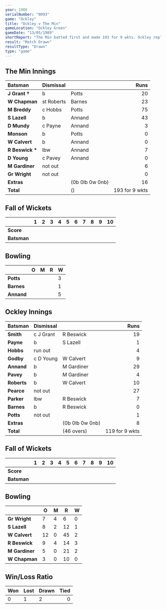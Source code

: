 ```yaml
---
year: 1988
serialNumber: "0093" 
game: "Ockley"
title: "Ockley v The Min"
gameLocation: "Ockley Green"
gameDate: "13/05/1989"
shortReport: "The Min batted first and made 193 for 9 wkts. Ockley replied with 119 for 9 wkts"
result: "Match Drawn"
resultType: "Drawn"
type: "game"
---
```


## The Min Innings

| Batsman | Dismissal |  | Runs |
|:---|:---|---|---:|
| **J Grant &#8224;** | b | Potts | 20 | 
| **W Chapman** | st Roberts | Barnes | 23 | 
| **M Breddy** | c Hobbs | Potts | 75 | 
| **S Lazell** | b | Annand | 43 | 
| **D Mundy** | c Payne  | Annand | 3 | 
| **Monson** | b | Potts | 0 | 
| **W Calvert** | b | Annand | 0 | 
| **R Beswick &#42;** | lbw | Annand | 7 | 
| **D Young** | c Pavey | Annand | 0 | 
| **M Gardiner** | not out |  | 6 |
| **Gr Wright** | not out |  | 0 | 
| **Extras** | | (0b 0lb 0w 0nb) | 16 | 
| **Total** | | () | 193 for 9 wkts | 

## Fall of Wickets

| | 1 | 2 | 3 | 4 | 5 | 6 | 7 | 8 | 9 | 10 |
|---|:---:|:---:|:---:|:---:|:---:|:---:|:---:|:---:|:---:|:---:|
| **Score** |  |  |  |  |  |  |  |  |  |  |
| **Batsman** |  |  |  |  |  |  |  |  |  |  |

## Bowling

| | O | M | R | W |
|---|---|---|---|---|
| **Potts** |  |  |  | 3 | 
| **Barnes** |  |  |  | 1 | 
| **Annand** |  |  |  | 5 | 

## Ockley Innings

| Batsman | Dismissal |  | Runs |
|:---|:---|---|---:|
| **Smith** | c J Grant | R Beswick | 19 | 
| **Payne** | b | S Lazell | 1 | 
| **Hobbs** | run out |  | 4 | 
| **Godby** | c D Young | W Calvert | 9 | 
| **Annand** | b | M Gardiner | 29 | 
| **Pavey** | b | M Gardiner | 4 |
| **Roberts** | b | W Calvert | 10 | 
| **Pearce** | not out |  | 27 |
| **Parker** | lbw | R Beswick | 7 | 
| **Barnes** | b | R Beswick | 0 | 
| **Potts** | not out |  | 1 |
| **Extras** | | (0b 0lb 0w 0nb) | 8 | 
| **Total** | | (46 overs) | 119 for 9 wkts | 

## Fall of Wickets

| | 1 | 2 | 3 | 4 | 5 | 6 | 7 | 8 | 9 | 10 |
|---|:---:|:---:|:---:|:---:|:---:|:---:|:---:|:---:|:---:|:---:|
| **Score** |  |  |  |  |  |  |  |  |  |  |
| **Batsman** |  |  |  |  |  |  |  |  |  |  |

## Bowling

| | O | M | R | W |
|---|---|---|---|---|
| **Gr Wright** | 7 | 4 | 6 | 0 | 
| **S Lazell** | 8 | 2 | 12 | 1 | 
| **W Calvert** | 12 | 0 | 45 | 2 | 
| **R Beswick** | 9 | 4 | 14 | 3 | 
| **M Gardiner** | 5 | 0 | 21 | 2 |
| **W Chapman** | 3 | 0 | 10 | 0 |

## Win/Loss Ratio

| Won | Lost | Drawn | Tied |
|:---|:---|:---|---:|
| 0 | 1 | 2 | 0 |